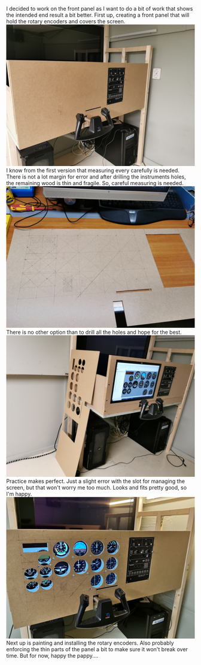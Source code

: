 I decided to work on the front panel as I want to do a bit of work that shows the intended end result a bit better. First up, creating a front panel that will hold the rotary encoders and covers the screen.
![Front panel](assets/frontpanel.jpg)
I know from the first version that measuring every carefully is needed. There is not a lot margin for error and after drilling the instruments holes, the remaining wood is thin and fragile. So, careful measuring is needed.
![Careful measuring](assets/measure.jpg)
There is no other option than to drill all the holes and hope for the best.
![Instrument holes](assets/instrument%20holes.jpg)
Practice makes perfect. Just a slight error with the slot for managing the screen, but that won't worry me too much. Looks and fits pretty good, so I'm happy.
![It fits](assets/it%20fits.jpg)
Next up is painting and installing the rotary encoders. Also probably enforcing the thin parts of the panel a bit to make sure it won't break over time. But for now, happy the pappy....
